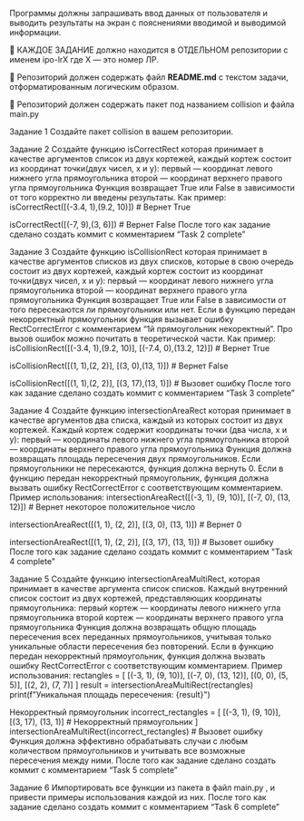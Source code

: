 Программы должны запрашивать ввод данных от пользователя и выводить результаты на экран с пояснениями вводимой и выводимой информации.

🚨
КАЖДОЕ ЗАДАНИЕ должно находится в ОТДЕЛЬНОМ репозитории с именем ipo-lrX где X — это номер ЛР.

🚨
Репозиторий должен содержать файл **README.md** с текстом задачи, отформатированным логическим образом.

🚨
Репозиторий должен содержать пакет под названием collision и файла main.py

Задание 1
Создайте пакет collision в вашем репозитории.

Задание 2
Создайте функцию isCorrectRect которая принимает в качестве аргументов список из двух кортежей, каждый кортеж состоит из координат точки(двух чисел, x и y): первый — координат левого нижнего угла прямоугольника второй — координат верхнего правого угла прямоугольника Функция возвращает True или False в зависимости от того корректно ли введены результаты. Как пример: isCorrectRect([(-3.4, 1),(9.2, 10)]) # Вернет True

isCorrectRect([(-7, 9),(3, 6)]) # Вернет False После того как задание сделано создать коммит с комментарием “Task 2 complete”

Задание 3
Создайте функцию isCollisionRect которая принимает в качестве аргументов списков из двух списков, которые в свою очередь состоит из двух кортежей, каждый кортеж состоит из координат точки(двух чисел, x и y): первый — координат левого нижнего угла прямоугольника второй — координат верхнего правого угла прямоугольника Функция возвращает True или False в зависимости от того пересекаются ли прямоугольники или нет. Если в функцию передан некорректный прямоугольник функция вызывает ошибку RectCorrectError c комментарием “1й прямоугольник некоректный”. Про вызов ошибок можно почитать в теоретической части. Как пример: isCollisionRect([(-3.4, 1),(9.2, 10)], [(-7.4, 0),(13.2, 12)]) # Вернет True

isCollisionRect([(1, 1),(2, 2)], [(3, 0),(13, 1)]) # Вернет False

isCollisionRect([(1, 1),(2, 2)], [(3, 17),(13, 1)]) # Вызовет ошибку После того как задание сделано создать коммит с комментарием “Task 3 complete”

Задание 4
Создайте функцию intersectionAreaRect которая принимает в качестве аргументов два списка, каждый из которых состоит из двух кортежей. Каждый кортеж содержит координаты точки (два числа, x и y): первый — координаты левого нижнего угла прямоугольника второй — координаты верхнего правого угла прямоугольника Функция должна возвращать площадь пересечения двух прямоугольников. Если прямоугольники не пересекаются, функция должна вернуть 0. Если в функцию передан некорректный прямоугольник, функция должна вызвать ошибку RectCorrectError с соответствующим комментарием. Пример использования: intersectionAreaRect([(-3, 1), (9, 10)], [(-7, 0), (13, 12)]) # Вернет некоторое положительное число

intersectionAreaRect([(1, 1), (2, 2)], [(3, 0), (13, 1)]) # Вернет 0

intersectionAreaRect([(1, 1), (2, 2)], [(3, 17), (13, 1)]) # Вызовет ошибку После того как задание сделано создать коммит с комментарием "Task 4 complete"

Задание 5
Создайте функцию intersectionAreaMultiRect, которая принимает в качестве аргумента список списков. Каждый внутренний список состоит из двух кортежей, представляющих координаты прямоугольника: первый кортеж — координаты левого нижнего угла прямоугольника второй кортеж — координаты верхнего правого угла прямоугольника Функция должна возвращать общую площадь пересечения всех переданных прямоугольников, учитывая только уникальные области пересечения без повторений. Если в функцию передан некорректный прямоугольник, функция должна вызвать ошибку RectCorrectError с соответствующим комментарием. Пример использования: rectangles = [ [(-3, 1), (9, 10)], [(-7, 0), (13, 12)], [(0, 0), (5, 5)], [(2, 2), (7, 7)] ] result = intersectionAreaMultiRect(rectangles) print(f"Уникальная площадь пересечения: {result}")

Некорректный прямоугольник incorrect_rectangles = [ [(-3, 1), (9, 10)], [(3, 17), (13, 1)] # Некорректный прямоугольник ] intersectionAreaMultiRect(incorrect_rectangles) # Вызовет ошибку Функция должна эффективно обрабатывать случаи с любым количеством прямоугольников и учитывать все возможные пересечения между ними. После того как задание сделано создать коммит с комментарием “Task 5 complete”

Задание 6
Импортировать все функции из пакета в файл main.py , и привести примеры использования каждой из них.
После того как задание сделано создать коммит с комментарием “Task 6 complete”
